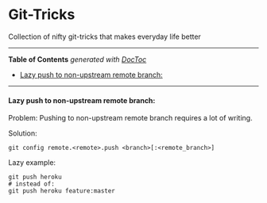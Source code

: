 Git-Tricks
==========

Collection of nifty git-tricks that makes everyday life better

---

**Table of Contents**  *generated with [DocToc](http://doctoc.herokuapp.com/)*


- [Lazy push to non-upstream remote branch:](#user-content-lazy-push-to-non-upstream-remote-branch)

---


#### Lazy push to non-upstream remote branch:
Problem: Pushing to non-upstream remote branch requires a lot of writing.

Solution:
```shell
git config remote.<remote>.push <branch>[:<remote_branch>]
```

Lazy example:
```shell
git push heroku
# instead of:
git push heroku feature:master
```
